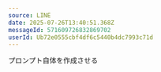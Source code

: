 ```yaml
---
source: LINE
date: 2025-07-26T13:40:51.368Z
messageId: 571609726832869702
userId: Ub72e0555cbf4df6c5440b4dc7993c71d
---
```


プロンプト自体を作成させる